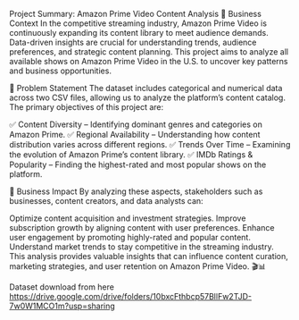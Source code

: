 Project Summary: Amazon Prime Video Content Analysis
📌 Business Context
In the competitive streaming industry, Amazon Prime Video is continuously expanding its content library to meet audience demands. Data-driven insights are crucial for understanding trends, audience preferences, and strategic content planning. This project aims to analyze all available shows on Amazon Prime Video in the U.S. to uncover key patterns and business opportunities.

📌 Problem Statement
The dataset includes categorical and numerical data across two CSV files, allowing us to analyze the platform’s content catalog. The primary objectives of this project are:

✅ Content Diversity – Identifying dominant genres and categories on Amazon Prime.
✅ Regional Availability – Understanding how content distribution varies across different regions.
✅ Trends Over Time – Examining the evolution of Amazon Prime’s content library.
✅ IMDb Ratings & Popularity – Finding the highest-rated and most popular shows on the platform.

📌 Business Impact
By analyzing these aspects, stakeholders such as businesses, content creators, and data analysts can:

Optimize content acquisition and investment strategies.
Improve subscription growth by aligning content with user preferences.
Enhance user engagement by promoting highly-rated and popular content.
Understand market trends to stay competitive in the streaming industry.
This analysis provides valuable insights that can influence content curation, marketing strategies, and user retention on Amazon Prime Video. 🎬📊

Dataset download from here
https://drive.google.com/drive/folders/10bxcFthbcp57BllFw2TJD-7w0W1MCO1m?usp=sharing
